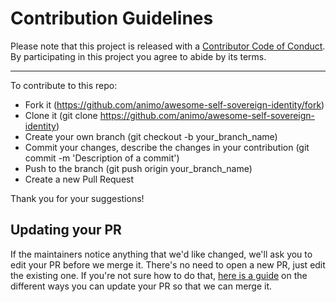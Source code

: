 # Contribution Guidelines

Please note that this project is released with a
[Contributor Code of Conduct](code-of-conduct.md). By participating in this
project you agree to abide by its terms.

---

To contribute to this repo:

- Fork it (https://github.com/animo/awesome-self-sovereign-identity/fork)
- Clone it (git clone https://github.com/animo/awesome-self-sovereign-identity)
- Create your own branch (git checkout -b your_branch_name)
- Commit your changes, describe the changes in your contribution (git commit -m 'Description of a commit')
- Push to the branch (git push origin your_branch_name)
- Create a new Pull Request

Thank you for your suggestions!


## Updating your PR

If the maintainers notice anything that we'd like changed, we'll ask you to
edit your PR before we merge it. There's no need to open a new PR, just edit
the existing one. If you're not sure how to do that,
[here is a guide](https://github.com/RichardLitt/knowledge/blob/master/github/amending-a-commit-guide.md)
on the different ways you can update your PR so that we can merge it.
